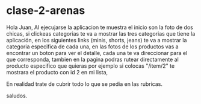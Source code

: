 # clase-2-arenas
Hola Juan,
Al ejecujarse la aplicacion te muestra el inicio son la foto de dos chicas,
si clickeas categorias te va a mostrar las tres categorias que tiene la aplicación,
en los siguientes links (minis, shorts, jeans) te va a mostrar la categoria especifica de cada una,
en las fotos de los productos vas a encontrar un boton para ver el detalle, cada una te va direccionar para el que corresponda,
tambien en la pagina podras rutear directamente al producto especifico que quieras por ejemplo si colocas "/item/2"  te mostrara el producto con id 2 en mi lista,



En realidad trate de cubrir todo lo que se pedia en las rubricas.

saludos.







